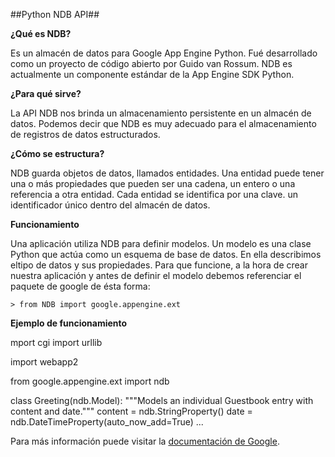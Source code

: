 ##Python NDB  API##

**¿Qué es NDB?**

Es un almacén de datos para Google App Engine Python. Fué desarrollado como un
proyecto de código abierto por Guido van Rossum. 
NDB es actualmente un componente estándar de la App Engine SDK Python.

**¿Para qué sirve?**

La API NDB nos brinda un almacenamiento persistente en un almacén de datos. Podemos
decir que NDB es muy adecuado para el almacenamiento  de registros de datos estructurados.

**¿Cómo se estructura?**

NDB guarda objetos de datos, llamados entidades. Una entidad puede tener una o más propiedades
que pueden ser una cadena, un entero o una referencia a otra entidad.
Cada entidad se identifica por una clave. un identificador único dentro del almacén de datos.

**Funcionamiento**

Una aplicación utiliza NDB para definir modelos. Un modelo es una clase Python que actúa como un
esquema de base de datos. En ella describimos eltipo de datos y sus propiedades.
Para que funcione, a la hora de crear nuestra aplicación y antes de definir el modelo debemos
referenciar el paquete de google de ésta forma: 
	
	> from NDB import google.appengine.ext

**Ejemplo de funcionamiento**

mport cgi
import urllib

import webapp2

from google.appengine.ext import ndb


class Greeting(ndb.Model):
  """Models an individual Guestbook entry with content and date."""
  content = ndb.StringProperty()
  date = ndb.DateTimeProperty(auto_now_add=True)
  ...
 

Para más información puede visitar la [documentación de Google](https://cloud.google.com/appengine/docs/python/ndb/).
